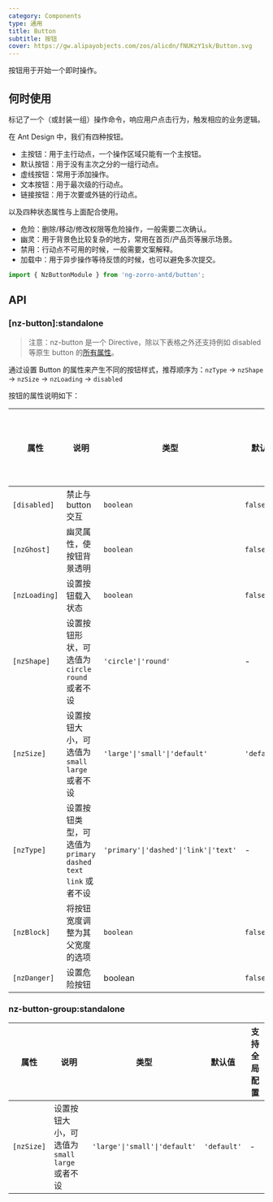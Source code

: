 ```yaml
---
category: Components
type: 通用
title: Button
subtitle: 按钮
cover: https://gw.alipayobjects.com/zos/alicdn/fNUKzY1sk/Button.svg
---
```


按钮用于开始一个即时操作。

## 何时使用

标记了一个（或封装一组）操作命令，响应用户点击行为，触发相应的业务逻辑。

在 Ant Design 中，我们有四种按钮。

- 主按钮：用于主行动点，一个操作区域只能有一个主按钮。
- 默认按钮：用于没有主次之分的一组行动点。
- 虚线按钮：常用于添加操作。
- 文本按钮：用于最次级的行动点。
- 链接按钮：用于次要或外链的行动点。

以及四种状态属性与上面配合使用。

- 危险：删除/移动/修改权限等危险操作，一般需要二次确认。
- 幽灵：用于背景色比较复杂的地方，常用在首页/产品页等展示场景。
- 禁用：行动点不可用的时候，一般需要文案解释。
- 加载中：用于异步操作等待反馈的时候，也可以避免多次提交。

```ts
import { NzButtonModule } from 'ng-zorro-antd/button';
```

## API

### [nz-button]:standalone

> 注意：nz-button 是一个 Directive，除以下表格之外还支持例如 disabled 等原生 button 的[所有属性](https://developer.mozilla.org/zh-CN/docs/Web/HTML/Element/button)。

通过设置 Button 的属性来产生不同的按钮样式，推荐顺序为：`nzType` -> `nzShape` -> `nzSize` -> `nzLoading` -> `disabled`

按钮的属性说明如下：

| 属性          | 说明                                                             | 类型                                  | 默认值      | 支持全局配置 |
| ------------- | ---------------------------------------------------------------- | ------------------------------------- | ----------- | ------------ |
| `[disabled]`  | 禁止与 button 交互                                               | `boolean`                             | `false`     |
| `[nzGhost]`   | 幽灵属性，使按钮背景透明                                         | `boolean`                             | `false`     |
| `[nzLoading]` | 设置按钮载入状态                                                 | `boolean`                             | `false`     |
| `[nzShape]`   | 设置按钮形状，可选值为 `circle` `round` 或者不设                 | `'circle'\|'round'`                   | -           |              |
| `[nzSize]`    | 设置按钮大小，可选值为 `small` `large` 或者不设                  | `'large'\|'small'\|'default'`         | `'default'` | ✅           |
| `[nzType]`    | 设置按钮类型，可选值为 `primary` `dashed` `text` `link` 或者不设 | `'primary'\|'dashed'\|'link'\|'text'` | -           |
| `[nzBlock]`   | 将按钮宽度调整为其父宽度的选项                                   | `boolean`                             | `false`     |
| `[nzDanger]`  | 设置危险按钮                                                     | boolean                               | `false`     |              |

### nz-button-group:standalone

| 属性       | 说明                                            | 类型                          | 默认值      | 支持全局配置 |
| ---------- | ----------------------------------------------- | ----------------------------- | ----------- | ------------ |
| `[nzSize]` | 设置按钮大小，可选值为 `small` `large` 或者不设 | `'large'\|'small'\|'default'` | `'default'` | -            |
